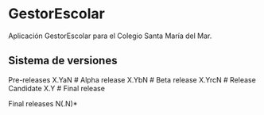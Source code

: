 # GestorEscolar

Aplicación GestorEscolar para el Colegio Santa María del Mar.


## Sistema de versiones

Pre-releases
  X.YaN   # Alpha release
  X.YbN   # Beta release
  X.YrcN  # Release Candidate
  X.Y     # Final release
  
Final releases
  N(.N)*
